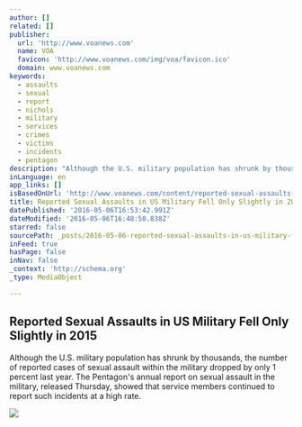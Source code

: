 ```yaml
---
author: []
related: []
publisher:
  url: 'http://www.voanews.com'
  name: VOA
  favicon: 'http://www.voanews.com/img/voa/favicon.ico'
  domain: www.voanews.com
keywords:
  - assaults
  - sexual
  - report
  - nichols
  - military
  - services
  - crimes
  - victims
  - incidents
  - pentagon
description: "Although the U.S. military population has shrunk by thousands, the number of reported cases of sexual assault within the military dropped by only 1 percent last year. The Pentagon's annual report on sexual assault in the military, released Thursday, showed that service members continued to report such incidents at a high rate."
inLanguage: en
app_links: []
isBasedOnUrl: 'http://www.voanews.com/content/reported-sexual-assaults-military-fell-slightly/3317462.html'
title: Reported Sexual Assaults in US Military Fell Only Slightly in 2015
datePublished: '2016-05-06T16:53:42.991Z'
dateModified: '2016-05-06T16:48:50.838Z'
starred: false
sourcePath: _posts/2016-05-06-reported-sexual-assaults-in-us-military-fell-only-slightly-i.md
inFeed: true
hasPage: false
inNav: false
_context: 'http://schema.org'
_type: MediaObject

---
```

<article style=""><h1>Reported Sexual Assaults in US Military Fell Only Slightly in 2015</h1><p>Although the U.S. military population has shrunk by thousands, the number of reported cases of sexual assault within the military dropped by only 1 percent last year. The Pentagon's annual report on sexual assault in the military, released Thursday, showed that service members continued to report such incidents at a high rate.</p><img src="http://gdb.voanews.com/E05CCDB2-E421-4108-86E6-C9B140B95B4F_mw1024_mh1024_s.jpg" /></article>